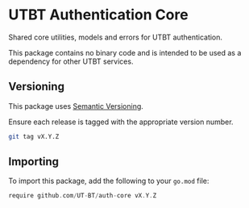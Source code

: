 # UTBT Authentication Core
Shared core utilities, models and errors for UTBT authentication.

This package contains no binary code and is intended to be used as a dependency for other UTBT services.

## Versioning
This package uses [Semantic Versioning](https://semver.org/).

Ensure each release is tagged with the appropriate version number.
```bash
git tag vX.Y.Z
```

## Importing
To import this package, add the following to your `go.mod` file:
```go
require github.com/UT-BT/auth-core vX.Y.Z
```
